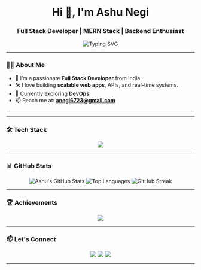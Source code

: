 <h1 align="center">Hi 👋, I'm Ashu Negi</h1>
<h3 align="center">Full Stack Developer | MERN Stack | Backend Enthusiast </h3>

<p align="center">
  <img src="https://readme-typing-svg.herokuapp.com?font=Fira+Code&weight=500&size=24&pause=1000&color=36BCF7&center=true&vCenter=true&width=435&lines=Full+Stack+Developer;MERN+Stack+Specialist;Open+Source+Contributor;Lifelong+Learner" alt="Typing SVG" />
</p>

---

### 🧑‍💻 About Me

- 🚀 I’m a passionate **Full Stack Developer** from India.
- 🛠️ I love building **scalable web apps**, APIs, and real-time systems.
- 🌱 Currently exploring **DevOps**.
- 📫 Reach me at: **anegi6723@gmail.com**

---

---

### 🛠️ Tech Stack

<p align="center">
  <img src="https://skillicons.dev/icons?i=html,css,js,ts,react,nextjs,nodejs,express,mongodb,mysql,redux,tailwind,git,cpp,docker,aws" />
</p>

---

### 📊 GitHub Stats

<p align="center">
  <img src="https://github-readme-stats.vercel.app/api?username=aaasshhuu&show_icons=true&theme=radical" alt="Ashu's GitHub Stats" />
  <img src="https://github-readme-stats.vercel.app/api/top-langs/?username=aaasshhuu&layout=compact&theme=radical" alt="Top Languages" />
  <img src="https://github-readme-streak-stats.herokuapp.com/?user=aaasshhuu&theme=radical" alt="GitHub Streak" />
</p>

---

### 🏆 Achievements

<p align="center">
  <img src="https://github-profile-trophy.vercel.app/?username=aaasshhuu&theme=darkhub&row=1&column=7" />
</p>

---

### 📫 Let's Connect

<p align="center">
  <a href="mailto:anegi6723@gmail.com"><img src="https://img.shields.io/badge/Gmail-D14836?style=for-the-badge&logo=gmail&logoColor=white" /></a>
  <a href="https://linkedin.com/in/ashunegi510" target="_blank"><img src="https://img.shields.io/badge/LinkedIn-0077B5?style=for-the-badge&logo=linkedin&logoColor=white" /></a>
  <a href="https://github.com/AaaSsHhUu" target="_blank"><img src="https://img.shields.io/badge/GitHub-100000?style=for-the-badge&logo=github&logoColor=white" /></a>
</p>

---

<!--
### 📌 Pinned Projects

You can also pin your top repositories here using GitHub's "Pinned Repos" feature for better portfolio visibility.
-->
